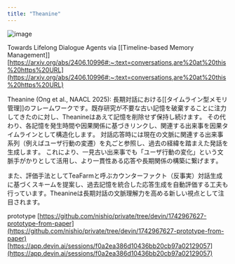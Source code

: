 ```yaml
---
title: "Theanine"
---
```


![image](https://gyazo.com/f6a91a90c8f5ee6c94b93e627fb5c743/thumb/1000)

Towards Lifelong Dialogue Agents via [[Timeline-based Memory Management]]
[https://arxiv.org/abs/2406.10996#:~:text=conversations,are%20at%20this%20https%20URL](https://arxiv.org/abs/2406.10996#:~:text=conversations,are%20at%20this%20https%20URL)

Theanine (Ong et al., NAACL 2025): 長期対話における[[タイムライン型メモリ管理]]のフレームワークです​。既存研究が不要な古い記憶を破棄することに注力してきたのに対し、Theanineはあえて記憶を削除せず保持し続けます​。
その代わり、各記憶を発生時間や因果関係に基づきリンクし、関連する出来事を因果タイムラインとして構造化します​。
対話応答時には現在の文脈に関連する出来事系列（例えばユーザ行動の変遷）を丸ごと参照し、過去の経緯を踏まえた発話を生成します​。
これにより、一見古い出来事でも「ユーザ行動の変化」という文脈手がかりとして活用し、より一貫性ある応答や長期関係の構築に繋げます​。

また、評価手法としてTeaFarmと呼ぶカウンターファクト（反事実）対話生成に基づくスキームを提案し、過去記憶を統合した応答生成を自動評価する工夫も行っています​。Theanineは長期対話の文脈理解力を高める新しい視点として注目されます。

prototype
[https://github.com/nishio/private/tree/devin/1742967627-prototype-from-paper](https://github.com/nishio/private/tree/devin/1742967627-prototype-from-paper)
[https://app.devin.ai/sessions/f0a2ea386d10436bb20cb97a02129057](https://app.devin.ai/sessions/f0a2ea386d10436bb20cb97a02129057)
